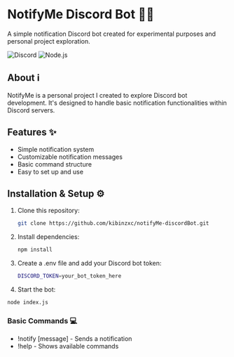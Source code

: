 # NotifyMe Discord Bot 🤖🔔

A simple notification Discord bot created for experimental purposes and personal project exploration.

![Discord](https://img.shields.io/badge/Discord-%235865F2.svg?style=for-the-badge&logo=discord&logoColor=white)
![Node.js](https://img.shields.io/badge/Node.js-43853D?style=for-the-badge&logo=node.js&logoColor=white)

## About ℹ️

NotifyMe is a personal project I created to explore Discord bot development. It's designed to handle basic notification functionalities within Discord servers.

## Features ✨

- Simple notification system
- Customizable notification messages
- Basic command structure
- Easy to set up and use

## Installation & Setup ⚙️

1. Clone this repository:
   ```bash
   git clone https://github.com/kibinzxc/notifyMe-discordBot.git
   ```
2. Install dependencies:
   ```bash
   npm install
3. Create a .env file and add your Discord bot token:
   ```bash
   DISCORD_TOKEN=your_bot_token_here
   ```
4. Start the bot:
  ```bash
  node index.js
  ```
### Basic Commands 💻
- !notify [message] - Sends a notification
- !help - Shows available commands

